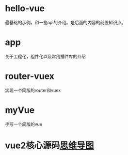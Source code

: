 # hello-vue
最基础的示例，和一些api的介绍。是后面的内容的前置知识点。

# app
关于工程化，组件化以及常用插件库的介绍
# router-vuex
实现一个简版的router和vuex
# myVue
手写一个简版的vue

# vue2核心源码[思维导图](https://www.processon.com/view/link/5f7fcc4ee0b34d0711f7c54d)